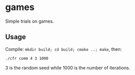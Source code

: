 # games
Simple trials on games. 

## Usage
Compile: `mkdir build; cd build; cmake ..; make`, then:

```
./cfr comm 4 3 1000
```

3 is the random seed while 1000 is the number of iterations. 
